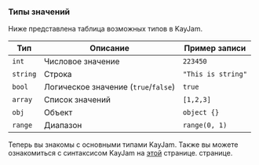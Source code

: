 ### Типы значений

Ниже представлена таблица возможных типов в KayJam.

Тип           | Описание                             | Пример записи     |
------------- | ------------------------------------ | ----------------- |
`int`         | Числовое значение                    | `223450`          |
`string`      | Строка                               | `"This is string"`|
`bool`        | Логическое значение (`true`/`false`) | `true`            |
`array`       | Список значений                      | `[1,2,3]`         |
`obj`         | Объект                               | `object {}`       |
`range`       | Диапазон                             | `range(0, 1)`     |

Теперь вы знакомы с основными типами KayJam.
Также вы можете ознакомиться с синтаксисом KayJam на 
[этой](https://github.com/KayJamLang/core/blob/main/docs/ru/syntax.md) странице.
странице.